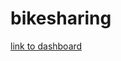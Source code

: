 # bikesharing

[link to dashboard](https://public.tableau.com/views/Module14Challenge_16270623540060/Mdule14Challenge?:language=en-US&publish=yes&:display_count=n&:origin=viz_share_link "link to dashboard")